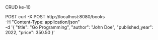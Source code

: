 CRUD ke-10

POST
curl -X POST http://localhost:8080/books \
-H "Content-Type: application/json" \
-d '{
  "title": "Go Programming",
  "author": "John Doe",
  "published_year": 2022,
  "price": 350.50
}'